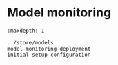 # Model monitoring






```{toctree}
:maxdepth: 1

../store/models
model-monitoring-deployment
initial-setup-configuration
``` 